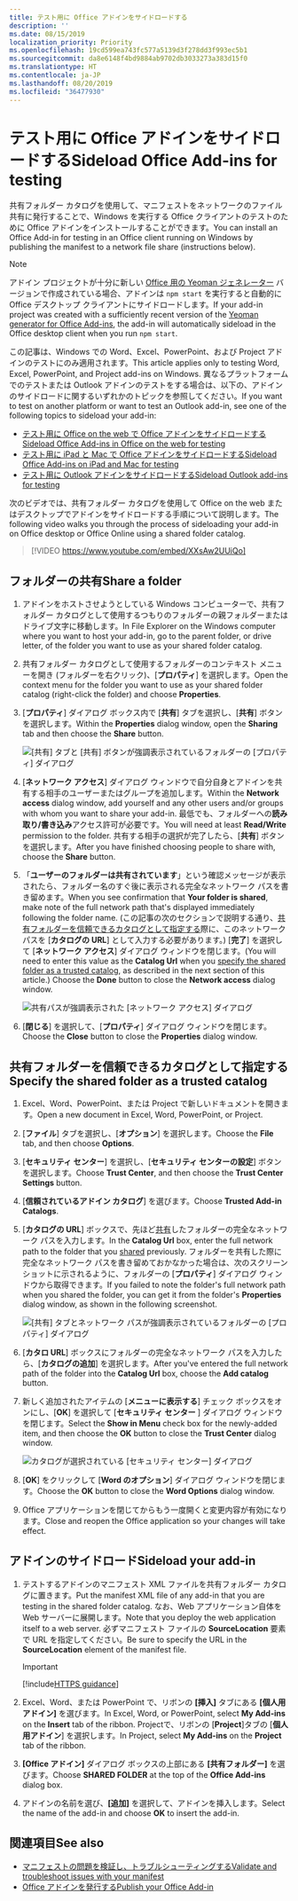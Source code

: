 ```yaml
---
title: テスト用に Office アドインをサイドロードする
description: ''
ms.date: 08/15/2019
localization_priority: Priority
ms.openlocfilehash: 19cd599ea743fc577a5139d3f278dd3f993ec5b1
ms.sourcegitcommit: da8e6148f4bd9884ab9702db3033273a383d15f0
ms.translationtype: HT
ms.contentlocale: ja-JP
ms.lasthandoff: 08/20/2019
ms.locfileid: "36477930"
---
```

# <a name="sideload-office-add-ins-for-testing"></a><span data-ttu-id="af7e4-102">テスト用に Office アドインをサイドロードする</span><span class="sxs-lookup"><span data-stu-id="af7e4-102">Sideload Office Add-ins for testing</span></span>

<span data-ttu-id="af7e4-103">共有フォルダー カタログを使用して、マニフェストをネットワークのファイル共有に発行することで、Windows を実行する Office クライアントのテストのために Office アドインをインストールすることができます。</span><span class="sxs-lookup"><span data-stu-id="af7e4-103">You can install an Office Add-in for testing in an Office client running on Windows by publishing the manifest to a network file share (instructions below).</span></span>

> [!NOTE]
> <span data-ttu-id="af7e4-104">アドイン プロジェクトが十分に新しい [Office 用の Yeoman ジェネレーター](https://github.com/OfficeDev/generator-office) バージョンで作成されている場合、アドインは `npm start` を実行すると自動的に Office デスクトップ クライアントにサイドロードします。</span><span class="sxs-lookup"><span data-stu-id="af7e4-104">If your add-in project was created with a sufficiently recent version of the [Yeoman generator for Office Add-ins](https://github.com/OfficeDev/generator-office), the add-in will automatically sideload in the Office desktop client when you run `npm start`.</span></span>

<span data-ttu-id="af7e4-105">この記事は、Windows での Word、Excel、PowerPoint、および Project アドインのテストにのみ適用されます。</span><span class="sxs-lookup"><span data-stu-id="af7e4-105">This article applies only to testing Word, Excel, PowerPoint, and Project add-ins on Windows.</span></span> <span data-ttu-id="af7e4-106">異なるプラットフォームでのテストまたは Outlook アドインのテストをする場合は、以下の、アドインのサイドロードに関するいずれかのトピックを参照してください。</span><span class="sxs-lookup"><span data-stu-id="af7e4-106">If you want to test on another platform or want to test an Outlook add-in, see one of the following topics to sideload your add-in:</span></span>

- [<span data-ttu-id="af7e4-107">テスト用に Office on the web で Office アドインをサイドロードする</span><span class="sxs-lookup"><span data-stu-id="af7e4-107">Sideload Office Add-ins in Office on the web for testing</span></span>](sideload-office-add-ins-for-testing.md)
- [<span data-ttu-id="af7e4-108">テスト用に iPad と Mac で Office アドインをサイドロードする</span><span class="sxs-lookup"><span data-stu-id="af7e4-108">Sideload Office Add-ins on iPad and Mac for testing</span></span>](sideload-an-office-add-in-on-ipad-and-mac.md)
- [<span data-ttu-id="af7e4-109">テスト用に Outlook アドインをサイドロードする</span><span class="sxs-lookup"><span data-stu-id="af7e4-109">Sideload Outlook add-ins for testing</span></span>](/outlook/add-ins/sideload-outlook-add-ins-for-testing)

<span data-ttu-id="af7e4-110">次のビデオでは、共有フォルダー カタログを使用して Office on the web またはデスクトップでアドインをサイドロードする手順について説明します。</span><span class="sxs-lookup"><span data-stu-id="af7e4-110">The following video walks you through the process of sideloading your add-in on Office desktop or Office Online using a shared folder catalog.</span></span>  

> [!VIDEO https://www.youtube.com/embed/XXsAw2UUiQo]

## <a name="share-a-folder"></a><span data-ttu-id="af7e4-111">フォルダーの共有</span><span class="sxs-lookup"><span data-stu-id="af7e4-111">Share a folder</span></span>

1. <span data-ttu-id="af7e4-112">アドインをホストさせようとしている Windows コンピューターで、共有フォルダー カタログとして使用するつもりのフォルダーの親フォルダーまたはドライブ文字に移動します。</span><span class="sxs-lookup"><span data-stu-id="af7e4-112">In File Explorer on the Windows computer where you want to host your add-in, go to the parent folder, or drive letter, of the folder you want to use as your shared folder catalog.</span></span>

2. <span data-ttu-id="af7e4-113">共有フォルダー カタログとして使用するフォルダーのコンテキスト メニューを開き (フォルダーを右クリック)、[**プロパティ**] を選択します。</span><span class="sxs-lookup"><span data-stu-id="af7e4-113">Open the context menu for the folder you want to use as your shared folder catalog (right-click the folder) and choose **Properties**.</span></span>

3. <span data-ttu-id="af7e4-114">[**プロパティ**] ダイアログ ボックス内で [**共有**] タブを選択し、[**共有**] ボタンを選択します。</span><span class="sxs-lookup"><span data-stu-id="af7e4-114">Within the **Properties** dialog window, open the **Sharing** tab and then choose the **Share** button.</span></span>

    ![[共有] タブと [共有] ボタンが強調表示されているフォルダーの [プロパティ] ダイアログ](../images/sideload-windows-properties-dialog.png)

4. <span data-ttu-id="af7e4-116">[**ネットワーク アクセス**] ダイアログ ウィンドウで自分自身とアドインを共有する相手のユーザーまたはグループを追加します。</span><span class="sxs-lookup"><span data-stu-id="af7e4-116">Within the **Network access** dialog window, add yourself and any other users and/or groups with whom you want to share your add-in.</span></span> <span data-ttu-id="af7e4-117">最低でも、フォルダーへの**読み取り/書き込み**アクセス許可が必要です。</span><span class="sxs-lookup"><span data-stu-id="af7e4-117">You will need at least **Read/Write** permission to the folder.</span></span> <span data-ttu-id="af7e4-118">共有する相手の選択が完了したら、[**共有**] ボタンを選択します。</span><span class="sxs-lookup"><span data-stu-id="af7e4-118">After you have finished choosing people to share with, choose the **Share** button.</span></span>

5. <span data-ttu-id="af7e4-119">「**ユーザーのフォルダーは共有されています**」という確認メッセージが表示されたら、フォルダー名のすぐ後に表示される完全なネットワーク パスを書き留めます。</span><span class="sxs-lookup"><span data-stu-id="af7e4-119">When you see confirmation that **Your folder is shared**, make note of the full network path that's displayed immediately following the folder name.</span></span> <span data-ttu-id="af7e4-120">(この記事の次のセクションで説明する通り、[共有フォルダーを信頼できるカタログとして指定する](#specify-the-shared-folder-as-a-trusted-catalog)際に、このネットワーク パスを [**カタログの URL**] として入力する必要があります。) [**完了**] を選択して [**ネットワーク アクセス**] ダイアログ ウィンドウを閉じます。</span><span class="sxs-lookup"><span data-stu-id="af7e4-120">(You will need to enter this value as the **Catalog Url** when you [specify the shared folder as a trusted catalog](#specify-the-shared-folder-as-a-trusted-catalog), as described in the next section of this article.) Choose the **Done** button to close the **Network access** dialog window.</span></span>

   ![共有パスが強調表示された [ネットワーク アクセス] ダイアログ](../images/sideload-windows-network-access-dialog.png)

6. <span data-ttu-id="af7e4-122">[**閉じる**] を選択して、[**プロパティ**] ダイアログ ウィンドウを閉じます。</span><span class="sxs-lookup"><span data-stu-id="af7e4-122">Choose the **Close** button to close the **Properties** dialog window.</span></span>

## <a name="specify-the-shared-folder-as-a-trusted-catalog"></a><span data-ttu-id="af7e4-123">共有フォルダーを信頼できるカタログとして指定する</span><span class="sxs-lookup"><span data-stu-id="af7e4-123">Specify the shared folder as a trusted catalog</span></span>
      
1. <span data-ttu-id="af7e4-124">Excel、Word、PowerPoint、または Project で新しいドキュメントを開きます。</span><span class="sxs-lookup"><span data-stu-id="af7e4-124">Open a new document in Excel, Word, PowerPoint, or Project.</span></span>
    
2. <span data-ttu-id="af7e4-125">[**ファイル**] タブを選択し、[**オプション**] を選択します。</span><span class="sxs-lookup"><span data-stu-id="af7e4-125">Choose the **File** tab, and then choose **Options**.</span></span>
    
3. <span data-ttu-id="af7e4-126">[**セキュリティ センター**] を選択し、[**セキュリティ センターの設定**] ボタンを選択します。</span><span class="sxs-lookup"><span data-stu-id="af7e4-126">Choose **Trust Center**, and then choose the **Trust Center Settings** button.</span></span>
    
4. <span data-ttu-id="af7e4-127">[**信頼されているアドイン カタログ**] を選びます。</span><span class="sxs-lookup"><span data-stu-id="af7e4-127">Choose **Trusted Add-in Catalogs**.</span></span>
    
5. <span data-ttu-id="af7e4-128">[**カタログの URL**] ボックスで、先ほど[共有](#share-a-folder)したフォルダーの完全なネットワーク パスを入力します。</span><span class="sxs-lookup"><span data-stu-id="af7e4-128">In the **Catalog Url** box, enter the full network path to the folder that you [shared](#share-a-folder) previously.</span></span> <span data-ttu-id="af7e4-129">フォルダーを共有した際に完全なネットワーク パスを書き留めておかなかった場合は、次のスクリーン ショットに示されるように、フォルダーの [**プロパティ**] ダイアログ ウィンドウから取得できます。</span><span class="sxs-lookup"><span data-stu-id="af7e4-129">If you failed to note the folder's full network path when you shared the folder, you can get it from the folder's **Properties** dialog window, as shown in the following screenshot.</span></span> 

    ![[共有] タブとネットワーク パスが強調表示されているフォルダーの [プロパティ] ダイアログ](../images/sideload-windows-properties-dialog-2.png)
    
6. <span data-ttu-id="af7e4-131">[**カタロ URL**] ボックスにフォルダーの完全なネットワーク パスを入力したら、[**カタログの追加**] を選択します。</span><span class="sxs-lookup"><span data-stu-id="af7e4-131">After you've entered the full network path of the folder into the **Catalog Url** box, choose the **Add catalog** button.</span></span>

7. <span data-ttu-id="af7e4-132">新しく追加されたアイテムの [**メニューに表示する**] チェック ボックスをオンにし、[**OK**] を選択して [**セキュリティ センター** ] ダイアログ ウィンドウを閉じます。</span><span class="sxs-lookup"><span data-stu-id="af7e4-132">Select the **Show in Menu** check box for the newly-added item, and then choose the **OK** button to close the **Trust Center** dialog window.</span></span> 

    ![カタログが選択されている [セキュリティ センター] ダイアログ](../images/sideload-windows-trust-center-dialog.png)

8. <span data-ttu-id="af7e4-134">[**OK**] をクリックして [**Word のオプション**] ダイアログ ウィンドウを閉じます。</span><span class="sxs-lookup"><span data-stu-id="af7e4-134">Choose the **OK** button to close the **Word Options** dialog window.</span></span>

9. <span data-ttu-id="af7e4-135">Office アプリケーションを閉じてからもう一度開くと変更内容が有効になります。</span><span class="sxs-lookup"><span data-stu-id="af7e4-135">Close and reopen the Office application so your changes will take effect.</span></span>
    

## <a name="sideload-your-add-in"></a><span data-ttu-id="af7e4-136">アドインのサイドロード</span><span class="sxs-lookup"><span data-stu-id="af7e4-136">Sideload your add-in</span></span>


1. <span data-ttu-id="af7e4-137">テストするアドインのマニフェスト XML ファイルを共有フォルダー カタログに置きます。</span><span class="sxs-lookup"><span data-stu-id="af7e4-137">Put the manifest XML file of any add-in that you are testing in the shared folder catalog.</span></span> <span data-ttu-id="af7e4-138">なお、Web アプリケーション自体を Web サーバーに展開します。</span><span class="sxs-lookup"><span data-stu-id="af7e4-138">Note that you deploy the web application itself to a web server.</span></span> <span data-ttu-id="af7e4-139">必ずマニフェスト ファイルの **SourceLocation** 要素で URL を指定してください。</span><span class="sxs-lookup"><span data-stu-id="af7e4-139">Be sure to specify the URL in the **SourceLocation** element of the manifest file.</span></span>

    > [!IMPORTANT]
    > [!include[HTTPS guidance](../includes/https-guidance.md)]

2. <span data-ttu-id="af7e4-140">Excel、Word、または PowerPoint で、リボンの **[挿入]** タブにある **[個人用アドイン]** を選びます。</span><span class="sxs-lookup"><span data-stu-id="af7e4-140">In Excel, Word, or PowerPoint, select **My Add-ins** on the **Insert** tab of the ribbon.</span></span> <span data-ttu-id="af7e4-141">Projectで、リボンの [**Project**]タブの [**個人用アドイン**] を選択します。</span><span class="sxs-lookup"><span data-stu-id="af7e4-141">In Project, select **My Add-ins** on the **Project** tab of the ribbon.</span></span> 

3. <span data-ttu-id="af7e4-142">**[Office アドイン]** ダイアログ ボックスの上部にある **[共有フォルダー]** を選びます。</span><span class="sxs-lookup"><span data-stu-id="af7e4-142">Choose **SHARED FOLDER** at the top of the **Office Add-ins** dialog box.</span></span>

4. <span data-ttu-id="af7e4-143">アドインの名前を選び、**[追加]** を選択して、アドインを挿入します。</span><span class="sxs-lookup"><span data-stu-id="af7e4-143">Select the name of the add-in and choose **OK** to insert the add-in.</span></span>

## <a name="see-also"></a><span data-ttu-id="af7e4-144">関連項目</span><span class="sxs-lookup"><span data-stu-id="af7e4-144">See also</span></span>

- [<span data-ttu-id="af7e4-145">マニフェストの問題を検証し、トラブルシューティングする</span><span class="sxs-lookup"><span data-stu-id="af7e4-145">Validate and troubleshoot issues with your manifest</span></span>](troubleshoot-manifest.md)
- [<span data-ttu-id="af7e4-146">Office アドインを発行する</span><span class="sxs-lookup"><span data-stu-id="af7e4-146">Publish your Office Add-in</span></span>](../publish/publish.md)
    
